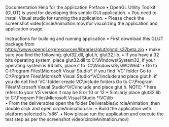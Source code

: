 Documentation Help for the application
Preface
•	OpenGL Utility Toolkit (GLUT) is used for developing this simple GUI application.
•	You need to install Visual studio for running the application.
•	Please check the screenshot video(circleAnimation.mov)for  visualizing  the application and application usage.

Instructions  for building and running application
•	First download this GLUT package from  https://www.opengl.org/resources/libraries/glut/glutdlls37beta.zip
•	make sure you find the following. 
glut32.dll, glut.h, glut32.lib.
•	If you have a 32 bits operating system, place glut32.dll to C:\Windows\System32\, if your operating system is 64 bits, place it to 'C:\Windows\SysWOW64\'
•	Go to C:\Program Files\Microsoft Visual Studio*.
   	if you find ‘VC’ folder
Go to C:\Program Files\Microsoft Visual Studio*\VC\include and place glut.h.
if you do not find ‘VC’ folder create VC\include folders
Go to C:\Program Files\Microsoft Visual Studio*\VC\include and place glut.h.
NOTE: * here refers to your VS version it may be 8 or 10 or 12
•	Similarly place  glut32.lib to C:\Program Files\Microsoft Visual Studio *\VC\lib\
•	From the deliverables open the folder Deliverables\circleAnimation ,then double click and open circleAnimation.sln.
•	Build the application with platform selected is ‘x86’.
•	Now please run the application and  execute the test step as per the screenshot video(circleAnimation.mov)
